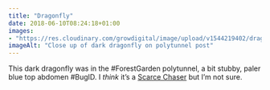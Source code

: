 ```yaml
---
title: "Dragonfly"
date: 2018-06-10T08:24:18+01:00
images: 
- "https://res.cloudinary.com/growdigital/image/upload/v1544219402/dragonfly-28824835518.jpg"
imageAlt: "Close up of dark dragonfly on polytunnel post"
---
```


This dark dragonfly was in the #ForestGarden polytunnel, a bit stubby, paler blue top abdomen #BugID. I _think_ it’s a [Scarce Chaser](https://www.british-dragonflies.org.uk/species/scarce-chaser) but I’m not sure.
